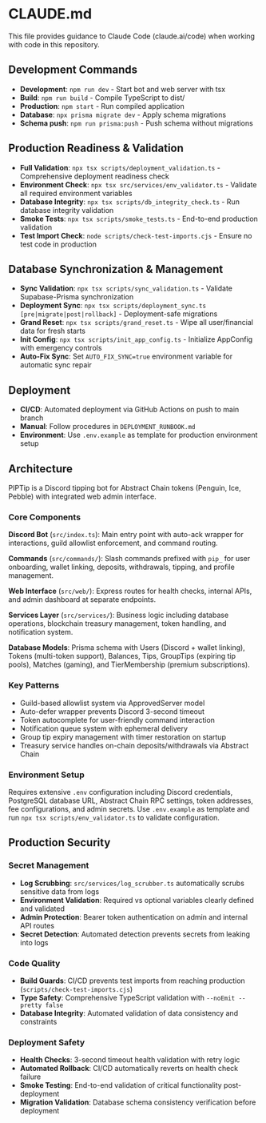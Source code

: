 # CLAUDE.md

This file provides guidance to Claude Code (claude.ai/code) when working with code in this repository.

## Development Commands

- **Development**: `npm run dev` - Start bot and web server with tsx
- **Build**: `npm run build` - Compile TypeScript to dist/
- **Production**: `npm start` - Run compiled application
- **Database**: `npx prisma migrate dev` - Apply schema migrations
- **Schema push**: `npm run prisma:push` - Push schema without migrations

## Production Readiness & Validation

- **Full Validation**: `npx tsx scripts/deployment_validation.ts` - Comprehensive deployment readiness check
- **Environment Check**: `npx tsx src/services/env_validator.ts` - Validate all required environment variables
- **Database Integrity**: `npx tsx scripts/db_integrity_check.ts` - Run database integrity validation
- **Smoke Tests**: `npx tsx scripts/smoke_tests.ts` - End-to-end production validation
- **Test Import Check**: `node scripts/check-test-imports.cjs` - Ensure no test code in production

## Database Synchronization & Management

- **Sync Validation**: `npx tsx scripts/sync_validation.ts` - Validate Supabase-Prisma synchronization
- **Deployment Sync**: `npx tsx scripts/deployment_sync.ts [pre|migrate|post|rollback]` - Deployment-safe migrations
- **Grand Reset**: `npx tsx scripts/grand_reset.ts` - Wipe all user/financial data for fresh starts
- **Init Config**: `npx tsx scripts/init_app_config.ts` - Initialize AppConfig with emergency controls
- **Auto-Fix Sync**: Set `AUTO_FIX_SYNC=true` environment variable for automatic sync repair

## Deployment

- **CI/CD**: Automated deployment via GitHub Actions on push to main branch
- **Manual**: Follow procedures in `DEPLOYMENT_RUNBOOK.md`
- **Environment**: Use `.env.example` as template for production environment setup

## Architecture

PIPTip is a Discord tipping bot for Abstract Chain tokens (Penguin, Ice, Pebble) with integrated web admin interface.

### Core Components

**Discord Bot** (`src/index.ts`): Main entry point with auto-ack wrapper for interactions, guild allowlist enforcement, and command routing.

**Commands** (`src/commands/`): Slash commands prefixed with `pip_` for user onboarding, wallet linking, deposits, withdrawals, tipping, and profile management.

**Web Interface** (`src/web/`): Express routes for health checks, internal APIs, and admin dashboard at separate endpoints.

**Services Layer** (`src/services/`): Business logic including database operations, blockchain treasury management, token handling, and notification system.

**Database Models**: Prisma schema with Users (Discord + wallet linking), Tokens (multi-token support), Balances, Tips, GroupTips (expiring tip pools), Matches (gaming), and TierMembership (premium subscriptions).

### Key Patterns

- Guild-based allowlist system via ApprovedServer model
- Auto-defer wrapper prevents Discord 3-second timeout
- Token autocomplete for user-friendly command interaction  
- Notification queue system with ephemeral delivery
- Group tip expiry management with timer restoration on startup
- Treasury service handles on-chain deposits/withdrawals via Abstract Chain

### Environment Setup

Requires extensive `.env` configuration including Discord credentials, PostgreSQL database URL, Abstract Chain RPC settings, token addresses, fee configurations, and admin secrets. Use `.env.example` as template and run `npx tsx scripts/env_validator.ts` to validate configuration.

## Production Security

### Secret Management
- **Log Scrubbing**: `src/services/log_scrubber.ts` automatically scrubs sensitive data from logs
- **Environment Validation**: Required vs optional variables clearly defined and validated
- **Admin Protection**: Bearer token authentication on admin and internal API routes
- **Secret Detection**: Automated detection prevents secrets from leaking into logs

### Code Quality
- **Build Guards**: CI/CD prevents test imports from reaching production (`scripts/check-test-imports.cjs`)
- **Type Safety**: Comprehensive TypeScript validation with `--noEmit --pretty false`
- **Database Integrity**: Automated validation of data consistency and constraints

### Deployment Safety
- **Health Checks**: 3-second timeout health validation with retry logic
- **Automated Rollback**: CI/CD automatically reverts on health check failure
- **Smoke Testing**: End-to-end validation of critical functionality post-deployment
- **Migration Validation**: Database schema consistency verification before deployment